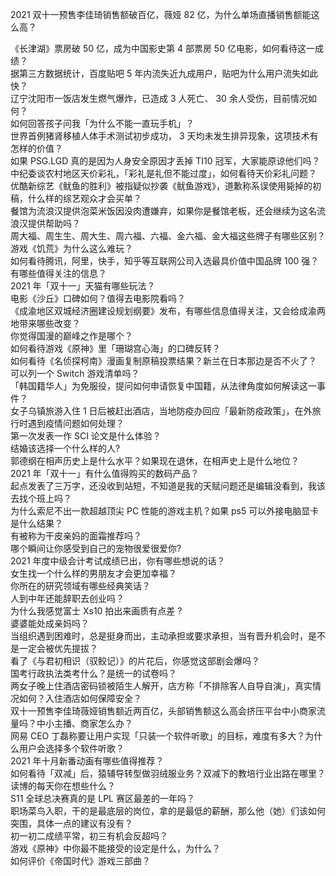 2021 双十一预售李佳琦销售额破百亿，薇娅 82 亿，为什么单场直播销售额能这么高？
  
《长津湖》票房破 50 亿，成为中国影史第 4 部票房 50 亿电影，如何看待这一成绩？  
据第三方数据统计，百度贴吧 5 年内流失近九成用户，贴吧为什么用户流失如此快？  
辽宁沈阳市一饭店发生燃气爆炸，已造成 3 人死亡、 30 余人受伤，目前情况如何？  
如何回答孩子问我「为什么不能一直玩手机」？  
世界首例猪肾移植人体手术测试初步成功， 3 天均未发生排异现象，这项技术有怎样的价值？  
如果 PSG.LGD 真的是因为人身安全原因才丢掉 TI10 冠军，大家能原谅他们吗？  
中纪委谈农村地区天价彩礼，「彩礼是礼但不能过度」，如何看待天价彩礼问题？  
优酷新综艺《鱿鱼的胜利》被指疑似抄袭《鱿鱼游戏》，道歉称系误使用毙掉的初稿，什么样的综艺观众才会买单？  
餐馆为流浪汉提供泡菜米饭因没肉遭嫌弃，如果你是餐馆老板，还会继续为这名流浪汉提供帮助吗？  
周大福、周生生、周大生、周六福、六福、金六福、金大福这些牌子有哪些区别？  
游戏《饥荒》为什么这么难玩？  
如何看待腾讯，阿里，快手，知乎等互联网公司入选最具价值中国品牌 100 强？有哪些值得关注的信息？  
2021 年「双十一」天猫有哪些玩法？  
电影《沙丘》口碑如何？值得去电影院看吗？  
《成渝地区双城经济圈建设规划纲要》发布，有哪些信息值得关注，又会给成渝两地带来哪些改变？  
你觉得国漫的巅峰之作是哪个？  
如何看待游戏《原神》里「珊瑚宫心海」的口碑反转？  
如何看待《名侦探柯南》漫画复制原稿投票结果？新兰在日本那边是否不火了？  
可以列一个 Switch 游戏清单吗？  
「韩国籍华人」为免服役，提问如何申请恢复中国籍，从法律角度如何解读这一事件？  
女子乌镇旅游入住 1 日后被赶出酒店，当地防疫办回应「最新防疫政策」，在外旅行时遇到疫情问题如何处理？  
第一次发表一作 SCI 论文是什么体验？  
结婚该选择一个什么样的人?  
郭德纲在相声历史上是什么水平？如果现在退休，在相声史上是什么地位？  
2021 年「双十一」有什么值得购买的数码产品？  
起点发表了三万字，还没收到站短，不知道是我的天赋问题还是编辑没看到，我该去找个班上吗？  
为什么索尼不出一款超越顶尖 PC 性能的游戏主机？如果 ps5 可以外接电脑显卡是什么结果？  
有被称为干皮亲妈的面霜推荐吗？  
哪个瞬间让你感受到自己的宠物很爱很爱你?  
2021 年度中级会计考试成绩已出，你有哪些想说的话？  
女生找一个什么样的男朋友才会更加幸福？  
你所在的研究领域有哪些经典笑话？  
人到中年还能辞职去创业吗？  
为什么我感觉富士 Xs10 拍出来画质有点差 ?  
婆婆能处成亲妈吗？  
当组织遇到困难时，总是挺身而出，主动承担或要求承担，当有晋升机会时，是不是一定会被优先提拔？  
看了《与君初相识（驭鲛记）》的片花后，你感觉这部剧会爆吗？  
国考行政执法类考什么？是统一的试卷吗？  
两女子晚上住酒店密码锁被陌生人解开，店方称「不排除客人自导自演」，真实情况如何？入住酒店如何保障安全？  
双十一预售李佳琦薇娅销售额近两百亿，头部销售额这么高会挤压平台中小商家流量吗？中小主播、商家怎么办？  
网易 CEO 丁磊称要让用户实现「只装一个软件听歌」的目标，难度有多大？为什么用户会选择多个软件听歌？  
2021 年十月新番动画有哪些值得推荐？  
如何看待「双减」后，猿辅导转型做羽绒服业务？双减下的教培行业出路在哪里？  
读博的每天你在想些什么？  
S11 全球总决赛真的是 LPL 赛区最差的一年吗？  
职场菜鸟入职，干的是最底层的岗位，拿的是最低的薪酬，那么他（她）们该如何突围，具体一点的建议有没有？  
初一初二成绩平常，初三有机会反超吗？  
游戏《原神》中你最不能接受的设定是什么，为什么？  
如何评价《帝国时代》游戏三部曲？  
